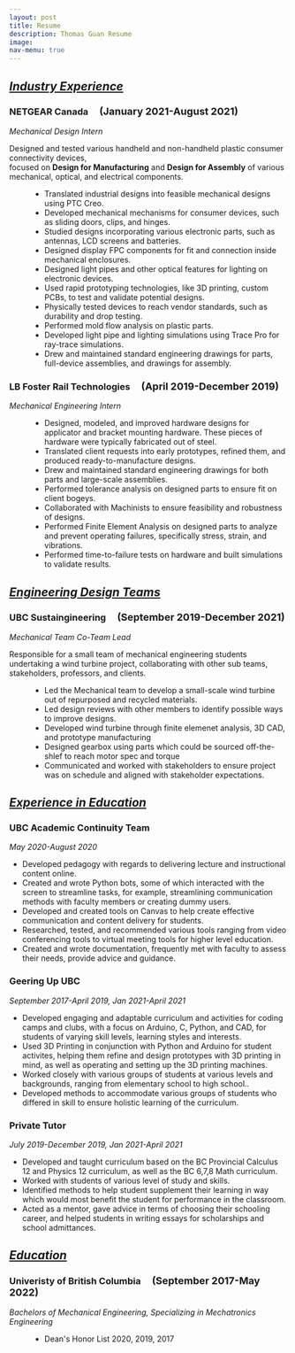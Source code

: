 ```yaml
---
layout: post
title: Resume
description: Thomas Guan Resume
image:
nav-menu: true
---
```


<html>
	<h2><i><u>Industry Experience</u></i></h2>
	<div class="row">
		<dl>
			<h3>NETGEAR Canada &emsp;<font size="4">(January 2021-August 2021)</font></h3>
			<dt><i>Mechanical Design Intern</i></dt>
			<p>Designed and tested various handheld and non-handheld plastic consumer connectivity devices, <br> focused on <b>Design for Manufacturing</b> and <b>Design for Assembly</b> of various mechanical, optical, and electrical components. </p>
			<dd>
				<ul>
					<li>Translated industrial designs into feasible mechanical designs using PTC Creo.</li>
					<li>Developed mechanical mechanisms for consumer devices, such as sliding doors, clips, and hinges.</li>
					<li>Studied designs incorporating various electronic parts, such as antennas, LCD screens and batteries.</li>
					<li>Designed display FPC components for fit and connection inside mechanical enclosures.</li>
					<li>Designed light pipes and other optical features for lighting on electronic devices.</li>
					<li>Used rapid prototyping technologies, like 3D printing, custom PCBs, to test and validate potential designs.</li>
					<li>Physically tested devices to reach vendor standards, such as durability and drop testing.</li>
					<li>Performed mold flow analysis on plastic parts.</li>
					<li>Developed light pipe and lighting simulations using Trace Pro for ray-trace simulations.</li>
					<li>Drew and maintained standard engineering drawings for parts, full-device assemblies, and drawings for assembly.</li>
				</ul>
			</dd>
		</dl>
	</div>
	<div class="row">
		<dl>
			<h3>LB Foster Rail Technologies &emsp;<font size="4">(April 2019-December 2019)</font></h3>
			<dt><i>Mechanical Engineering Intern</i></dt>
			<dd>
				<!--<p>Designed and tested various handheld and non-handheld plastic consumer connectivity devices, focused on <b>Design for Manufacturing</b> and <b>Design for Assembly</b> of various mechanical, optical, and electrical components. </p>
				--><ul>
				<li>Designed, modeled, and improved hardware designs for applicator and bracket mounting hardware. These pieces of hardware were typically fabricated out of steel.</li>
				<li>Translated client requests into early prototypes, refined them, and produced ready-to-manufacture designs.</li>
				<li>Drew and maintained standard engineering drawings for both parts and large-scale assemblies.</li>
				<li>Performed tolerance analysis on designed parts to ensure fit on client bogeys.</li>
				<li>Collaborated with Machinists to ensure feasibility and robustness of designs.</li>
				<li>Performed Finite Element Analysis on designed parts to analyze and prevent operating failures, specifically stress, strain, and vibrations.</li>
				<li>Performed time-to-failure tests on hardware and built simulations to validate results.</li>
				</ul>
			</dd>
		</dl>
	</div>
	<h2><i><u>Engineering Design Teams</u></i></h2>
	<!--<hr style="border: solid 1px;" />-->
	<div class="row">
		<dl>
			<h3>UBC Sustaingineering &emsp;<font size="4">(September 2019-December 2021)</font></h3>
			<dt><i>Mechanical Team Co-Team Lead</i></dt>
			<p>Responsible for a small team of mechanical engineering students undertaking a wind turbine project, collaborating with other sub teams, stakeholders, professors, and clients.</p>
			<dd>
				<ul>
				<li>Led the Mechanical team to develop a small-scale wind turbine out of repurposed and recycled materials.</li>
				<li>Led design reviews with other members to identify possible ways to improve designs.</li>
				<li>Developed wind turbine through finite elemenet analysis, 3D CAD, and prototype manufacturing</li>
				<li>Designed gearbox using parts which could be sourced off-the-shlef to reach motor spec and torque</li>
				<li>Communicated and worked with stakeholders to ensure project was on schedule and aligned with stakeholder expectations.</li>
				</ul>
			</dd>
		</dl>
	</div>
	<!--<hr style="border: dotted 1px;" />-->
	<h2><i><u>Experience in Education</u></i></h2>
	<div class="row">
		<div class="4u 12u$(medium)">
			<h3>UBC Academic Continuity Team</h3>
			<dt><i>May 2020-August 2020</i></dt>	
			<ul>
				<li>Developed pedagogy with regards to delivering lecture and instructional content online.</li> 
				<li>Created and wrote Python bots, some of which interacted with the screen to streamline tasks, for example, streamlining communication methods with faculty members or creating dummy users.</li>
				<li>Developed and created tools on Canvas to help create effective communication and content delivery for students.</li>
				<li>Researched, tested, and recommended various tools ranging from video conferencing tools to virtual meeting tools for higher level education.</li>
				<li>Created and wrote documentation, frequently met with faculty to assess their needs, provide advice and guidance.</li>
			</ul>
		</div>
		<div class="4u 12u$(medium)">
			<h3>Geering Up UBC</h3>
			<dt><i>September 2017-April 2019, Jan 2021-April 2021</i></dt>
				<ul>
					<li>Developed engaging and adaptable curriculum and activities for coding camps and clubs, with a focus on Arduino, C, Python, and CAD, for students of varying skill levels, learning styles and interests.</li>
					<li>Used 3D Printing in conjunction with Python and Arduino for student activites, helping them refine and design prototypes with 3D printing in mind, as well as operating and setting up the 3D printing machines.</li>
					<li>Worked closely with various groups of students at various levels and backgrounds, ranging from elementary school to high school..</li>
					<li>Developed methods to accommodate various groups of students who differed in skill to ensure holistic learning of the curriculum.</li>
				</ul>
		</div>
		<div class="4u$ 12u$(medium)">
			<h3>Private Tutor</h3>
			<dt><i>July 2019-December 2019, Jan 2021-April 2021</i></dt>
			<ul>
				<li>Developed and taught curriculum based on the BC Provincial Calculus 12 and Physics 12 curriculum, as well as the BC 6,7,8 Math curriculum.</li>
				<li>Worked with students of various level of study and skills.</li>
				<li>Identified methods to help student supplement their learning in way which would most benefit the student for performance in the classroom.</li>
				<li>Acted as a mentor, gave advice in terms of choosing their schooling career, and helped students in writing essays for scholarships and school admittances.</li>
			</ul>
		</div>
	</div>
	<h2><i><u>Education</u></i></h2>
	<!--<hr style="border: solid 1px;" />-->
	<div class="row">
		<dl>
			<h3>Univeristy of British Columbia &emsp;<font size="4">(September 2017-May 2022)</font></h3>
			<dt><i>Bachelors of Mechanical Engineering, Specializing in Mechatronics Engineering</i></dt>
			<dd>
				<ul>
				<li>Dean's Honor List 2020, 2019, 2017</li>
				</ul>
			</dd>
		</dl>
	</div>
</html>
